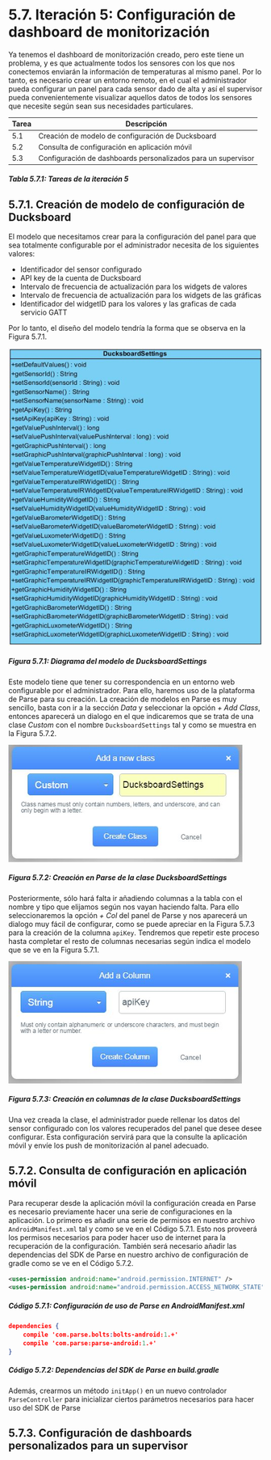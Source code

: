 # 5.7. Iteración 5: Configuración de dashboard de monitorización

Ya tenemos el dashboard de monitorización creado, pero este tiene un problema, y es que actualmente todos los sensores con los que nos conectemos enviarán la información de temperaturas al mismo panel. Por lo tanto, es necesario crear un entorno remoto, en el cual el administrador pueda configurar un panel para cada sensor dado de alta y así el supervisor pueda convenientemente visualizar aquellos datos de todos los sensores que necesite según sean sus necesidades particulares.

| Tarea | Descripción |
| -- | -- |
| 5.1 | Creación de modelo de configuración de Ducksboard |
| 5.2 | Consulta de configuración en aplicación móvil |
| 5.3 | Configuración de dashboards personalizados para un supervisor |
##### *Tabla 5.7.1: Tareas de la iteración 5* 

## 5.7.1. Creación de modelo de configuración de Ducksboard

El modelo que necesitamos crear para la configuración del panel para que sea totalmente configurable por el administrador necesita de los siguientes valores:

- Identificador del sensor configurado
- API key de la cuenta de Ducksboard
- Intervalo de frecuencia de actualización para los widgets de valores
- Intervalo de frecuencia de actualización para los widgets de las gráficas
- Identificador del widgetID para los valores y las graficas de cada servicio GATT

Por lo tanto, el diseño del modelo tendría la forma que se observa en la Figura 5.7.1.

![](./imagenes/diagrama_clase_ducksboard_settings.jpg)
##### *Figura 5.7.1: Diagrama del modelo de DucksboardSettings*

Este modelo tiene que tener su correspondencia en un entorno web configurable por el administrador. Para ello, haremos uso de la plataforma de Parse para su creación. La creación de modelos en Parse es muy sencillo, basta con ir a la sección *Data* y seleccionar la opción *+ Add Class*, entonces aparecerá un dialogo en el que indicaremos que se trata de una clase *Custom* con el nombre ```DucksboardSettings``` tal y como se muestra en la Figura 5.7.2.

![](./imagenes/parse_ducksboard_settings.jpg)
##### *Figura 5.7.2: Creación en Parse de la clase DucksboardSettings*

Posteriormente, sólo hará falta ir añadiendo columnas a la tabla con el nombre y tipo que elijamos según nos vayan haciendo falta. Para ello seleccionaremos la opción *+ Col* del panel de Parse y nos aparecerá un dialogo muy fácil de configurar, como se puede apreciar en la Figura 5.7.3 para la creación de la columna ```apiKey```. Tendremos que repetir este proceso hasta completar el resto de columnas necesarias según indica el modelo que se ve en la Figura 5.7.1.

![](./imagenes/parse_ducksboard_settings_column.jpg)
##### *Figura 5.7.3: Creación en columnas de la clase DucksboardSettings*

Una vez creada la clase, el administrador puede rellenar los datos del sensor configurado con los valores recuperados del panel que desee desee configurar. Esta configuración servirá para que la consulte la aplicación móvil y envíe los push de monitorización al panel adecuado.


## 5.7.2. Consulta de configuración en aplicación móvil

Para recuperar desde la aplicación móvil la configuración creada en Parse es necesario previamente hacer una serie de configuraciones en la aplicación. Lo primero es añadir una serie de permisos en nuestro archivo ```AndroidManifest.xml``` tal y como se ve en el Código 5.7.1. Esto nos proveerá los permisos necesarios para poder hacer uso de internet para la recuperación de la configuración. También será necesario añadir las dependencias del SDK de Parse en nuestro archivo de configuración de gradle como se ve en el Código 5.7.2.

```xml
<uses-permission android:name="android.permission.INTERNET" />
<uses-permission android:name="android.permission.ACCESS_NETWORK_STATE" />
```
##### *Código 5.7.1: Configuración de uso de Parse en AndroidManifest.xml*

```json
dependencies {
    compile 'com.parse.bolts:bolts-android:1.+'
    compile 'com.parse:parse-android:1.+'
}
```
##### *Código 5.7.2: Dependencias del SDK de Parse en build.gradle*


Además, crearmos un método ```initApp()``` en un nuevo controlador ```ParseController``` para inicializar ciertos parámetros necesarios para hacer uso del SDK de Parse 



## 5.7.3. Configuración de dashboards personalizados para un supervisor